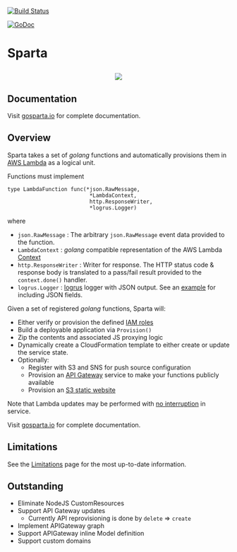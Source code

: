[![Build Status](https://travis-ci.org/mweagle/Sparta.svg?branch=master)](https://travis-ci.org/mweagle/Sparta)

[![GoDoc](https://godoc.org/github.com/mweagle/Sparta?status.svg)](https://godoc.org/github.com/mweagle/Sparta)

# Sparta <p align="center">

<div align="center"><img src="https://raw.githubusercontent.com/mweagle/Sparta/master/site/spartalogoSmall.png" />
</div>

## Documentation

Visit [gosparta.io](http://gosparta.io) for complete documentation.

## Overview

Sparta takes a set of _golang_ functions and automatically provisions them in
[AWS Lambda](https://aws.amazon.com/lambda/) as a logical unit.

Functions must implement

    type LambdaFunction func(*json.RawMessage,
                              *LambdaContext,
                              http.ResponseWriter,
                              *logrus.Logger)

where

  * `json.RawMessage` :  The arbitrary `json.RawMessage` event data provided to the function.
  * `LambdaContext` : _golang_ compatible representation of the AWS Lambda [Context](http://docs.aws.amazon.com/lambda/latest/dg/nodejs-prog-model-context.html)
  * `http.ResponseWriter` : Writer for response. The HTTP status code & response body is translated to a pass/fail result provided to the `context.done()` handler.
  * `logrus.Logger` : [logrus](https://github.com/Sirupsen/logrus) logger with JSON output. See an [example](https://github.com/Sirupsen/logrus#example) for including JSON fields.

Given a set of registered _golang_ functions, Sparta will:

  * Either verify or provision the defined [IAM roles](http://docs.aws.amazon.com/lambda/latest/dg/intro-permission-model.html)
  * Build a deployable application via `Provision()`
  * Zip the contents and associated JS proxying logic
  * Dynamically create a CloudFormation template to either create or update the service state.
  * Optionally:
    * Register with S3 and SNS for push source configuration
    * Provision an [API Gateway](https://aws.amazon.com/api-gateway/) service to make your functions publicly available
    * Provision an [S3 static website](http://docs.aws.amazon.com/AmazonS3/latest/dev/WebsiteHosting.html)  

Note that Lambda updates may be performed with [no interruption](http://docs.aws.amazon.com/AWSCloudFormation/latest/UserGuide/aws-resource-lambda-function.html)
in service.

Visit [gosparta.io](http://gosparta.io) for complete documentation.

## Limitations

See the [Limitations](http://gosparta.io/docs/limitations/) page for the most up-to-date information.

## Outstanding
  - Eliminate NodeJS CustomResources
  - Support API Gateway updates
    - Currently API reprovisioning is done by `delete` => `create`
  - Implement APIGateway graph
  - Support APIGateway inline Model definition
  - Support custom domains
